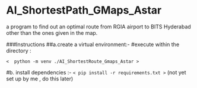 # AI_ShortestPath_GMaps_Astar
a program to find out an optimal route from RGIA airport to BITS Hyderabad other than the ones given in the map.



###Instructions 
##a.create a virtual environment:-
#execute within the directory :

`<  python -m venv ./AI_ShortestRoute_Gmaps_Astar >`
  
 #b. install dependencies :-
 `< pip install -r requirements.txt >` 
 (not yet set up by me , do this later)
  
    
